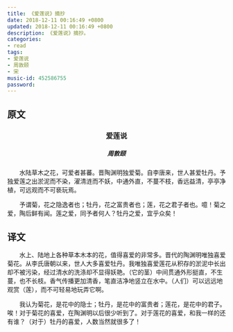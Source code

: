 ```yaml
---
title: 《爱莲说》摘抄
date: 2018-12-11 00:16:49 +0800
updated: 2018-12-11 00:16:49 +0800
description: 《爱莲说》摘抄。
categories: 
- read
tags: 
- 爱莲说
- 周敦颐
- 宋
music-id: 452586755
password:
---
```

## 原文
<h3 style="text-align:center;">爱莲说</h3>
<h5 style="text-align:center;">周敦颐</h5>
　　水陆草木之花，可爱者甚蕃。晋陶渊明独爱菊。自李唐来，世人甚爱牡丹。予独爱莲之出淤泥而不染，濯清涟而不妖，中通外直，不蔓不枝，香远益清，亭亭净植，可远观而不可亵玩焉。

　　予谓菊，花之隐逸者也；牡丹，花之富贵者也；莲，花之君子者也。噫！菊之爱，陶后鲜有闻。莲之爱，同予者何人？牡丹之爱，宜乎众矣！

## 译文
　　水上、陆地上各种草本木本的花，值得喜爱的非常多。晋代的陶渊明唯独喜爱菊花。从李氏唐朝以来，世人大多喜爱牡丹。我唯独喜爱莲花从积存的淤泥中长出却不被污染，经过清水的洗涤却不显得妖艳。（它的茎）中间贯通外形挺直，不生蔓，也不长枝。香气传播更加清香，笔直洁净地竖立在水中。（人们）可以远远地观赏（莲），而不可轻易地玩弄它啊。

　　我认为菊花，是花中的隐士；牡丹，是花中的富贵者；莲花，是花中的君子。唉！对于菊花的喜爱，在陶渊明以后很少听到了。对于莲花的喜爱，和我一样的还有谁？（对于）牡丹的喜爱，人数当然就很多了！